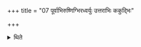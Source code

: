 +++
title = "07 पूर्वाभिरुष्णिग्भिरध्वर्युः उत्तराभिः ककुद्भिः"

+++

<details><summary>थिते</summary>

पूर्वाभिरुष्णिग्भिरध्वर्युः । उत्तराभिः ककुद्भिः प्रतिप्रस्थाता ७
</details>
